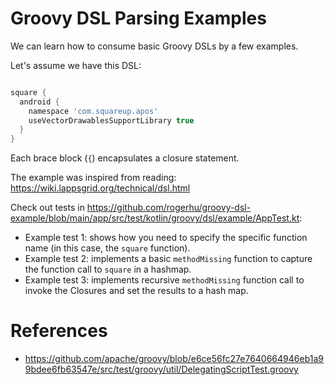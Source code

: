 # Groovy DSL Parsing Examples

We can learn how to consume basic Groovy DSLs by a few examples.

Let's assume we have this DSL:

```groovy

square {
  android {
    namespace 'com.squareup.apos'
    useVectorDrawablesSupportLibrary true
  }
}
```

Each brace block (`{`) encapsulates a closure statement.

The example was inspired from reading: https://wiki.lappsgrid.org/technical/dsl.html

Check out tests in https://github.com/rogerhu/groovy-dsl-example/blob/main/app/src/test/kotlin/groovy/dsl/example/AppTest.kt:

* Example test 1: shows how you need to specify the specific function name (in this case, the `square` function).
* Example test 2: implements a basic `methodMissing` function to capture the function call to `square` in a hashmap.
* Example test 3: implements recursive `methodMissing` function call to invoke the Closures and set the results to a hash map.

# References

* https://github.com/apache/groovy/blob/e6ce56fc27e7640664946eb1a99bdee6fb63547e/src/test/groovy/util/DelegatingScriptTest.groovy
